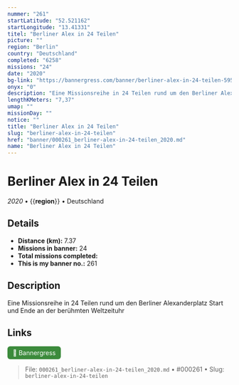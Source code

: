```yaml
---
nummer: "261"
startLatitude: "52.521162"
startLongitude: "13.41331"
titel: "Berliner Alex in 24 Teilen"
picture: ""
region: "Berlin"
country: "Deutschland"
completed: "6258"
missions: "24"
date: "2020"
bg-link: "https://bannergress.com/banner/berliner-alex-in-24-teilen-595a"
onyx: "0"
description: "Eine Missionsreihe in 24 Teilen rund um den Berliner Alexanderplatz\nStart und Ende an der berühmten Weltzeituhr"
lengthKMeters: "7,37"
umap: ""
missionDay: ""
notice: ""
title: "Berliner Alex in 24 Teilen"
slug: "berliner-alex-in-24-teilen"
href: "banner/000261_berliner-alex-in-24-teilen_2020.md"
name: "Berliner Alex in 24 Teilen"
---
```

# Berliner Alex in 24 Teilen

*2020* • {{__region__}} • Deutschland





## Details
- **Distance (km):** 7.37
- **Missions in banner:** 24
- **Total missions completed:** 
- **This is my banner no.:** 261



## Description
Eine Missionsreihe in 24 Teilen rund um den Berliner Alexanderplatz
Start und Ende an der berühmten Weltzeituhr



## Links
<a href="https://bannergress.com/banner/berliner-alex-in-24-teilen-595a" target="_blank" style="display:inline-block;margin-right:8px;padding:6px 12px;background:#3c8b3c;color:#fff;text-decoration:none;border-radius:6px;">🔗 Bannergress</a>



> File: `000261_berliner-alex-in-24-teilen_2020.md` • #000261 • Slug: `berliner-alex-in-24-teilen`

